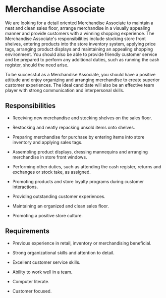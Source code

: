 # Merchandise Associate

We are looking for a detail oriented Merchandise Associate to maintain a neat and clean sales floor, arrange merchandise in a visually appealing manner and provide customers with a winning shopping experience. The Merchandise Associate's responsibilities include stocking store front shelves, entering products into the store inventory system, applying price tags, arranging product displays and maintaining an appealing shopping environment. You should also be able to provide friendly customer service and be prepared to perform any additional duties, such as running the cash register, should the need arise.

To be successful as a Merchandise Associate, you should have a positive attitude and enjoy organizing and arranging merchandise to create superior customer experiences. The ideal candidate will also be an effective team player with strong communication and interpersonal skills.

## Responsibilities

* Receiving new merchandise and stocking shelves on the sales floor.

* Restocking and neatly repacking unsold items onto shelves.

* Preparing merchandise for purchase by entering items into store inventory and applying sales tags.

* Assembling product displays, dressing mannequins and arranging merchandise in store front windows.

* Performing other duties, such as attending the cash register, returns and exchanges or stock take, as assigned.

* Promoting products and store loyalty programs during customer interactions.

* Providing outstanding customer experiences.

* Maintaining an organized and clean sales floor.

* Promoting a positive store culture.

## Requirements

* Previous experience in retail, inventory or merchandising beneficial.

* Strong organizational skills and attention to detail.

* Excellent customer service skills.

* Ability to work well in a team.

* Computer literate.

* Customer focused.

